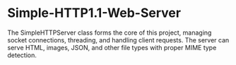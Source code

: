 # Simple-HTTP1.1-Web-Server
The SimpleHTTPServer class forms the core of this project, managing socket connections, threading, and handling client requests. The server can serve HTML, images, JSON, and other file types with proper MIME type detection.
